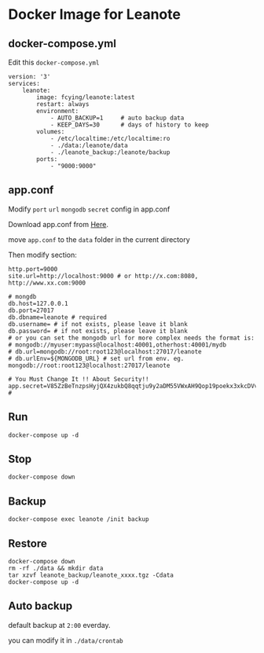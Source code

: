 
# Docker Image for Leanote

## docker-compose.yml

Edit this `docker-compose.yml`
```
version: '3' 
services:
    leanote:
        image: fcying/leanote:latest
        restart: always
        environment:
            - AUTO_BACKUP=1     # auto backup data
            - KEEP_DAYS=30      # days of history to keep
        volumes:
            - /etc/localtime:/etc/localtime:ro
            - ./data:/leanote/data
            - ./leanote_backup:/leanote/backup
        ports:
            - "9000:9000"
```



## app.conf  

Modify `port` `url` `mongodb` `secret` config in app.conf

Download app.conf from [Here](https://raw.githubusercontent.com/leanote/leanote/master/conf/app.conf).

move `app.conf` to the `data` folder in the current directory

Then modify section:

```
http.port=9000
site.url=http://localhost:9000 # or http://x.com:8080, http://www.xx.com:9000

# mongdb
db.host=127.0.0.1
db.port=27017
db.dbname=leanote # required
db.username= # if not exists, please leave it blank
db.password= # if not exists, please leave it blank
# or you can set the mongodb url for more complex needs the format is:
# mongodb://myuser:mypass@localhost:40001,otherhost:40001/mydb
# db.url=mongodb://root:root123@localhost:27017/leanote
# db.urlEnv=${MONGODB_URL} # set url from env. eg. mongodb://root:root123@localhost:27017/leanote

# You Must Change It !! About Security!!
app.secret=V85ZzBeTnzpsHyjQX4zukbQ8qqtju9y2aDM55VWxAH9Qop19poekx3xkcDVvrD0y #
```



## Run
```
docker-compose up -d
```



## Stop
```
docker-compose down
```



## Backup
```
docker-compose exec leanote /init backup
```



## Restore
```
docker-compose down
rm -rf ./data && mkdir data
tar xzvf leanote_backup/leanote_xxxx.tgz -Cdata
docker-compose up -d
```



## Auto backup

default backup at `2:00` everday.

you can modify it in `./data/crontab`

